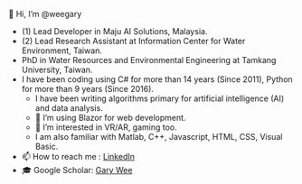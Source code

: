 👋 Hi, I’m @weegary
- (1) Lead Developer in Maju AI Solutions, Malaysia.
- (2) Lead Research Assistant at Information Center for Water Environment, Taiwan.
- PhD in Water Resources and Environmental Engineering at Tamkang University, Taiwan.
- I have been coding using C# for more than 14 years (Since 2011), Python for more than 9 years (Since 2016).
  - I have been writing algorithms primary for artificial intelligence (AI) and data analysis.
  - 🌱 I’m using Blazor for web development.
  - 👀 I’m interested in VR/AR, gaming too.
  - I am also familiar with Matlab, C++, Javascript, HTML, CSS, Visual Basic.
- 📫 How to reach me : [LinkedIn](https://www.linkedin.com/in/gary-wee-42868042/)
- 🎓 Google Scholar: [Gary Wee](https://scholar.google.com.tw/citations?user=mRPtgIsAAAAJ&hl=en&oi=ao)

<!---
weegary/weegary is a ✨ special ✨ repository because its `README.md` (this file) appears on your GitHub profile.
You can click the Preview link to take a look at your changes.
--->
